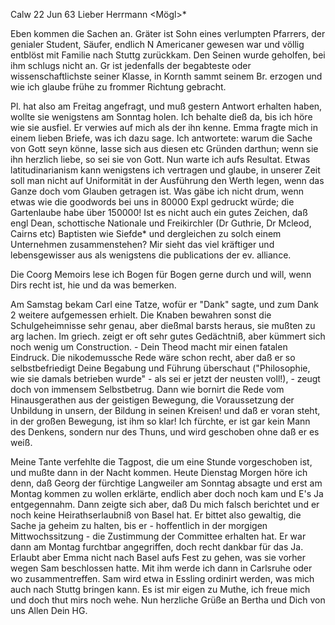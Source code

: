  Calw 22 Jun 63
Lieber Herrmann <Mögl>*

Eben kommen die Sachen an. Gräter ist Sohn eines verlumpten Pfarrers, der genialer Student, Säufer, endlich N Americaner gewesen war und völlig entblöst mit Familie nach Stuttg zurückkam. Den Seinen wurde geholfen, bei ihm schlugs nicht an. Gr ist jedenfalls der begabteste oder wissenschaftlichste seiner Klasse, in Kornth sammt seinem Br. erzogen und wie ich glaube frühe zu frommer Richtung gebracht.

Pl. hat also am Freitag angefragt, und muß gestern Antwort erhalten haben, wollte sie wenigstens am Sonntag holen. Ich behalte dieß da, bis ich höre wie sie ausfiel. Er verwies auf mich als der ihn kenne. Emma fragte mich in einem lieben Briefe, was ich dazu sage. Ich antwortete: warum die Sache von Gott seyn könne, lasse sich aus diesen etc Gründen darthun; wenn sie ihn herzlich liebe, so sei sie von Gott. Nun warte ich aufs Resultat. 
Etwas latitudinarianism kann wenigstens ich vertragen und glaube, in unserer Zeit soll man nicht auf Uniformität in der Ausführung den Werth legen, wenn das Ganze doch vom Glauben getragen ist. Was gäbe ich nicht drum, wenn etwas wie die goodwords bei uns in 80000 Expl gedruckt würde; die Gartenlaube habe über 150000! Ist es nicht auch ein gutes Zeichen, daß engl Dean, schottische Nationale und Freikirchler (Dr Guthrie, Dr Mcleod, Cairns etc) Baptisten wie Siefde* und dergleichen zu solch einem Unternehmen zusammenstehen? Mir sieht das viel kräftiger und lebensgewisser aus als wenigstens die publications der ev. alliance.

Die Coorg Memoirs lese ich Bogen für Bogen gerne durch und will, wenn Dirs recht ist, hie und da was bemerken.

Am Samstag bekam Carl eine Tatze, wofür er "Dank" sagte, und zum Dank 2 weitere aufgemessen erhielt. Die Knaben bewahren sonst die Schulgeheimnisse sehr genau, aber dießmal barsts heraus, sie mußten zu arg lachen. Im griech. zeigt er oft sehr gutes Gedächtniß, aber kümmert sich noch wenig um Construction. - Dein Theod macht mir einen fatalen Eindruck. Die nikodemussche Rede wäre schon recht, aber daß er so selbstbefriedigt Deine Begabung und Führung überschaut ("Philosophie, wie sie damals betrieben wurde" - als sei er jetzt der neusten voll!), - zeugt doch von immensem Selbstbetrug. Dann wie bornirt die Rede vom Hinausgerathen aus der geistigen Bewegung, die Voraussetzung der Unbildung in unsern, der Bildung in seinen Kreisen! und daß er voran steht, in der großen Bewegung, ist ihm so klar! Ich fürchte, er ist gar kein Mann des Denkens, sondern nur des Thuns, und wird geschoben ohne daß er es weiß.

Meine Tante verfehlte die Tagpost, die um eine Stunde vorgeschoben ist, und mußte dann in der Nacht kommen. Heute Dienstag Morgen höre ich denn, daß Georg der fürchtige Langweiler am Sonntag absagte und erst am Montag kommen zu wollen erklärte, endlich aber doch noch kam und E's Ja entgegennahm. Dann zeigte sich aber, daß Du mich falsch berichtet und er noch keine Heirathserlaubniß von Basel hat. Er bittet also gewaltig, die Sache ja geheim zu halten, bis er - hoffentlich in der morgigen Mittwochssitzung - die Zustimmung der Committee erhalten hat. Er war dann am Montag furchtbar angegriffen, doch recht dankbar für das Ja. Erlaubt aber Emma nicht nach Basel aufs Fest zu gehen, was sie vorher wegen Sam beschlossen hatte. Mit ihm werde ich dann in Carlsruhe oder wo zusammentreffen. Sam wird etwa in Essling ordinirt werden, was mich auch nach Stuttg bringen kann. Es ist mir eigen zu Muthe, ich freue mich und doch thut mirs noch wehe. Nun herzliche Grüße an Bertha und Dich von uns Allen
 Dein HG.

